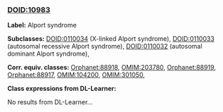 
### [DOID:10983](http://purl.obolibrary.org/obo/DOID_10983)
**Label:** Alport syndrome

**Subclasses:** [DOID:0110034](http://purl.obolibrary.org/obo/DOID_0110034) (X-linked Alport syndrome), [DOID:0110033](http://purl.obolibrary.org/obo/DOID_0110033) (autosomal recessive Alport syndrome), [DOID:0110032](http://purl.obolibrary.org/obo/DOID_0110032) (autosomal dominant Alport syndrome), 

**Corr. equiv. classes:** [Orphanet:88918](http://www.orpha.net/ORDO/Orphanet_88918), [OMIM:203780](http://purl.obolibrary.org/obo/OMIM_203780), [Orphanet:88919](http://www.orpha.net/ORDO/Orphanet_88919), [Orphanet:88917](http://www.orpha.net/ORDO/Orphanet_88917), [OMIM:104200](http://purl.obolibrary.org/obo/OMIM_104200), [OMIM:301050](http://purl.obolibrary.org/obo/OMIM_301050), 

**Class expressions from DL-Learner:**

No results from DL-Learner...



